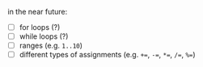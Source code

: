 in the near future:

- [ ] for loops (?)
- [ ] while loops (?)
- [ ] ranges (e.g. `1..10`)
- [ ] different types of assignments (e.g. `+=`, `-=`, `*=`, `/=`, `%=`)
